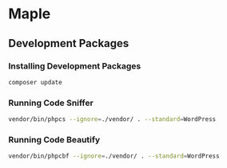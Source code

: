 # Maple

## Development Packages

### Installing Development Packages
```bash
composer update
```

### Running Code Sniffer
```bash
vendor/bin/phpcs --ignore=./vendor/ . --standard=WordPress
```

### Running Code Beautify
```bash
vendor/bin/phpcbf --ignore=./vendor/ . --standard=WordPress
```